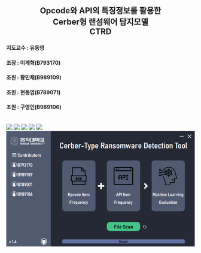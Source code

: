 <h2 align="center">Opcode와 API의 특징정보를 활용한</br>Cerber형 랜섬웨어 탐지모델</br>CTRD</h2>

<div>
<h4>지도교수 : 유동영</h4>
<h4>조장 : 이계혁(B793170)</h4>
<h4>조원 : 황민채(B989109)</h4>   
<h4>조원 : 현동엽(B789071)</h4>
<h4>조원 : 구영인(B989106)</h4><br>
</div>

<div>
<img src="https://img.shields.io/badge/python-000000?style=for-the-badge&logo=python&logoColor=white">
<img src="https://img.shields.io/badge/linux-000000?style=for-the-badge&logo=linux&logoColor=white">
<img src="https://img.shields.io/badge/windows-000000?style=for-the-badge&logo=windows&logoColor=white">
<img src="https://img.shields.io/badge/google colab-000000?style=for-the-badge&logo=google colab&logoColor=white">
<img src="https://img.shields.io/badge/json-000000?style=for-the-badge&logo=json&logoColor=white">
<img src="ScreenShot.png">
</div>
